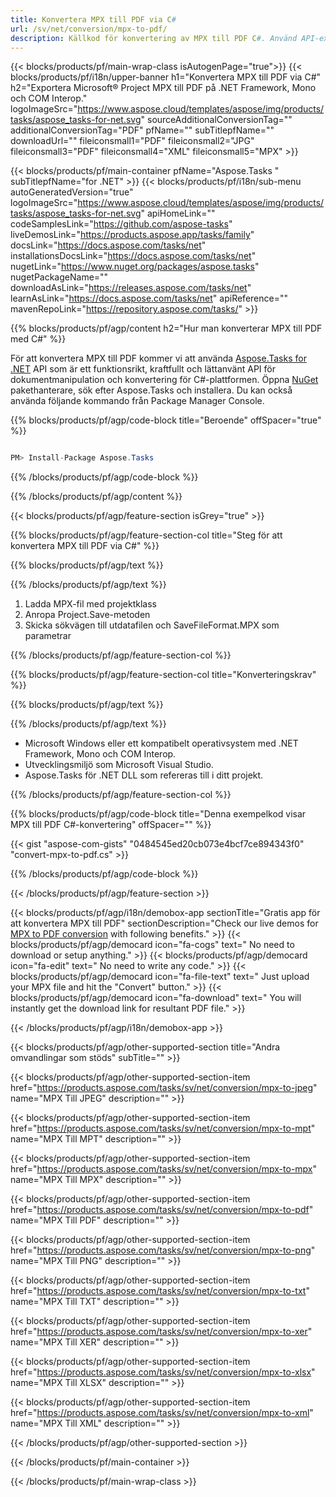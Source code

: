 ```yaml
---
title: Konvertera MPX till PDF via C# 
url: /sv/net/conversion/mpx-to-pdf/ 
description: Källkod för konvertering av MPX till PDF C#. Använd API-exempelkod för batch MPX-filer till PDF-konvertering inom VB.NET Asp.NET eller någon .NET-baserad applikation.
---
```


{{< blocks/products/pf/main-wrap-class isAutogenPage="true">}}
{{< blocks/products/pf/i18n/upper-banner h1="Konvertera MPX till PDF via C#" h2="Exportera Microsoft® Project MPX till PDF på .NET Framework, Mono och COM Interop." logoImageSrc="https://www.aspose.cloud/templates/aspose/img/products/tasks/aspose_tasks-for-net.svg" sourceAdditionalConversionTag="" additionalConversionTag="PDF" pfName="" subTitlepfName="" downloadUrl="" fileiconsmall1="PDF" fileiconsmall2="JPG" fileiconsmall3="PDF" fileiconsmall4="XML" fileiconsmall5="MPX" >}}

{{< blocks/products/pf/main-container pfName="Aspose.Tasks " subTitlepfName="for .NET" >}}
{{< blocks/products/pf/i18n/sub-menu autoGeneratedVersion="true" logoImageSrc="https://www.aspose.cloud/templates/aspose/img/products/tasks/aspose_tasks-for-net.svg" apiHomeLink="" codeSamplesLink="https://github.com/aspose-tasks" liveDemosLink="https://products.aspose.app/tasks/family" docsLink="https://docs.aspose.com/tasks/net" installationsDocsLink="https://docs.aspose.com/tasks/net" nugetLink="https://www.nuget.org/packages/aspose.tasks" nugetPackageName="" downloadAsLink="https://releases.aspose.com/tasks/net" learnAsLink="https://docs.aspose.com/tasks/net" apiReference="" mavenRepoLink="https://repository.aspose.com/tasks/" >}}

{{% blocks/products/pf/agp/content h2="Hur man konverterar MPX till PDF med C#" %}}

För att konvertera MPX till PDF kommer vi att använda
 [Aspose.Tasks for .NET](https://products.aspose.com/tasks/net)
 API som är ett funktionsrikt, kraftfullt och lättanvänt API för dokumentmanipulation och konvertering för C#-plattformen. Öppna
 [NuGet](https://www.nuget.org/packages/aspose.tasks)
 pakethanterare, sök efter
 Aspose.Tasks
 och installera. Du kan också använda följande kommando från Package Manager Console.

{{% blocks/products/pf/agp/code-block title="Beroende" offSpacer="true" %}}

```cs

PM> Install-Package Aspose.Tasks

```

{{% /blocks/products/pf/agp/code-block %}}

{{% /blocks/products/pf/agp/content %}}

{{< blocks/products/pf/agp/feature-section isGrey="true" >}}

{{% blocks/products/pf/agp/feature-section-col title="Steg för att konvertera MPX till PDF via C#" %}}

{{% blocks/products/pf/agp/text %}}

{{% /blocks/products/pf/agp/text %}}

1. Ladda MPX-fil med projektklass
1. Anropa Project.Save-metoden
1. Skicka sökvägen till utdatafilen och SaveFileFormat.MPX som parametrar

{{% /blocks/products/pf/agp/feature-section-col %}}

{{% blocks/products/pf/agp/feature-section-col title="Konverteringskrav" %}}

{{% blocks/products/pf/agp/text %}}

{{% /blocks/products/pf/agp/text %}}

- Microsoft Windows eller ett kompatibelt operativsystem med .NET Framework, Mono och COM Interop.
- Utvecklingsmiljö som Microsoft Visual Studio.
- Aspose.Tasks för .NET DLL som refereras till i ditt projekt.

{{% /blocks/products/pf/agp/feature-section-col %}}

{{% blocks/products/pf/agp/code-block title="Denna exempelkod visar MPX till PDF C#-konvertering" offSpacer="" %}}

{{< gist "aspose-com-gists" "0484545ed20cb073e4bcf7ce894343f0" "convert-mpx-to-pdf.cs" >}}

{{% /blocks/products/pf/agp/code-block %}}

{{< /blocks/products/pf/agp/feature-section >}}

<!-- aboutfile Starts -->

{{< blocks/products/pf/agp/i18n/demobox-app sectionTitle="Gratis app för att konvertera MPX till PDF" sectionDescription="Check our live demos for [MPX to PDF conversion](https://products.aspose.app/tasks/conversion/mpx-to-pdf) with following benefits." >}}
        {{< blocks/products/pf/agp/democard icon="fa-cogs" text=" No need to download or setup anything." >}}
        {{< blocks/products/pf/agp/democard icon="fa-edit" text=" No need to write any code." >}}
        {{< blocks/products/pf/agp/democard icon="fa-file-text" text=" Just upload your MPX file and hit the \"Convert\" button." >}}
        {{< blocks/products/pf/agp/democard icon="fa-download" text=" You will instantly get the download link for resultant PDF file." >}}

{{< /blocks/products/pf/agp/i18n/demobox-app >}}

<!-- aboutfile Ends -->

{{< blocks/products/pf/agp/other-supported-section title="Andra omvandlingar som stöds" subTitle="" >}}

{{< blocks/products/pf/agp/other-supported-section-item href="https://products.aspose.com/tasks/sv/net/conversion/mpx-to-jpeg" name="MPX Till JPEG" description="" >}}

{{< blocks/products/pf/agp/other-supported-section-item href="https://products.aspose.com/tasks/sv/net/conversion/mpx-to-mpt" name="MPX Till MPT" description="" >}}

{{< blocks/products/pf/agp/other-supported-section-item href="https://products.aspose.com/tasks/sv/net/conversion/mpx-to-mpx" name="MPX Till MPX" description="" >}}

{{< blocks/products/pf/agp/other-supported-section-item href="https://products.aspose.com/tasks/sv/net/conversion/mpx-to-pdf" name="MPX Till PDF" description="" >}}

{{< blocks/products/pf/agp/other-supported-section-item href="https://products.aspose.com/tasks/sv/net/conversion/mpx-to-png" name="MPX Till PNG" description="" >}}

{{< blocks/products/pf/agp/other-supported-section-item href="https://products.aspose.com/tasks/sv/net/conversion/mpx-to-txt" name="MPX Till TXT" description="" >}}

{{< blocks/products/pf/agp/other-supported-section-item href="https://products.aspose.com/tasks/sv/net/conversion/mpx-to-xer" name="MPX Till XER" description="" >}}

{{< blocks/products/pf/agp/other-supported-section-item href="https://products.aspose.com/tasks/sv/net/conversion/mpx-to-xlsx" name="MPX Till XLSX" description="" >}}

{{< blocks/products/pf/agp/other-supported-section-item href="https://products.aspose.com/tasks/sv/net/conversion/mpx-to-xml" name="MPX Till XML" description="" >}}



{{< /blocks/products/pf/agp/other-supported-section >}}

{{< /blocks/products/pf/main-container >}}
    
{{< /blocks/products/pf/main-wrap-class >}}